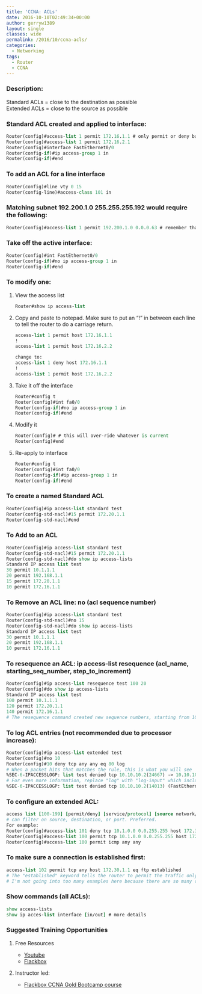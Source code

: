 ```yaml
---
title: 'CCNA: ACLs'
date: 2016-10-10T02:49:34+00:00
author: gerryw1389
layout: single
classes: wide
permalink: /2016/10/ccna-acls/
categories:
  - Networking
tags:
  - Router
  - CCNA
---
```

<!--more-->

### Description:

Standard ACLs = close to the destination as possible  
Extended ACLs = close to the source as possible

### Standard ACL created and applied to interface:

   ```tcl
   Router(config)#access-list 1 permit 172.16.1.1 # only permit or deny based on source IP
   Router(config)#access-list 1 permit 172.16.2.1
   Router(config)#interface FastEthernet0/0
   Router(config-if)#ip access-group 1 in
   Router(config-if)#end
   ```

### To add an ACL for a line interface

   ```tcl
   Router(config)#line vty 0 15
   Router(config-line)#access-class 101 in
   ```

### Matching subnet 192.200.1.0 255.255.255.192 would require the following:

   ```tcl
   Router(config)#access-list 1 permit 192.200.1.0 0.0.0.63 # remember that this would drop all packets not in this network!
   ```

### Take off the active interface:

   ```tcl
   Router(config)#int FastEthernet0/0
   Router(config-if)#no ip access-group 1 in
   Router(config-if)#end
   ```

### To modify one:

1. View the access list

   ```tcl
   Router#show ip access-list
   ```

2. Copy and paste to notepad. Make sure to put an &#8220;!&#8221; in between each line to tell the router to do a carriage return.  

   ```tcl
   access-list 1 permit host 172.16.1.1
   !
   access-list 1 permit host 172.16.2.2

   change to:
   access-list 1 deny host 172.16.1.1
   !
   access-list 1 permit host 172.16.2.2
   ```

3. Take it off the interface

   ```tcl
   Router#config t
   Router(config)#int fa0/0
   Router(config-if)#no ip access-group 1 in
   Router(config-if)#end
   ```

4. Modify it

   ```tcl
   Router(config)# # this will over-ride whatever is current
   Router(config)#end
   ```

5. Re-apply to interface

   ```tcl
   Router#config t
   Router(config)#int fa0/0
   Router(config-if)#ip access-group 1 in
   Router(config-if)#end
   ```

### To create a named Standard ACL

   ```tcl
   Router(config)#ip access-list standard test
   Router(config-std-nacl)#15 permit 172.20.1.1
   Router(config-std-nacl)#end
   ```

### To Add to an ACL

   ```tcl
   Router(config)#ip access-list standard test
   Router(config-std-nacl)#15 permit 172.20.1.1
   Router(config-std-nacl)#do show ip access-lists
   Standard IP access list test
   30 permit 10.1.1.1
   20 permit 192.168.1.1
   15 permit 172.20.1.1
   10 permit 172.16.1.1
   ```

### To Remove an ACL line: no (acl sequence number)

   ```tcl
   Router(config)#ip access-list standard test
   Router(config-std-nacl)#no 15
   Router(config-std-nacl)#do show ip access-lists
   Standard IP access list test
   30 permit 10.1.1.1
   20 permit 192.168.1.1
   10 permit 172.16.1.1
   ```

### To resequence an ACL: ip access-list resequence (acl\_name, starting\_seq\_number, step\_to_increment)

   ```tcl
   Router(config)#ip access-list resequence test 100 20
   Router(config)#do show ip access-lists
   Standard IP access list test
   100 permit 10.1.1.1
   120 permit 172.20.1.1
   140 permit 172.16.1.1
   # The resequence command created new sequence numbers, starting from 100, and incremented them by 20 for each new ACL line.
   ```

### To log ACL entries (not recommended due to processor increase):

   ```tcl
   Router(config)#ip access-list extended test
   Router(config)#no 10
   Router(config)#10 deny tcp any any eq 80 log
   # When a packet hits that matches the rule, this is what you will see
   %SEC-6-IPACCESSLOGP: list test denied tcp 10.10.10.2(24667) -> 10.10.10.1(80), 1 packet
   # For even more information, replace "log" with "log-input" which includes the incoming interface and the source MAC address.
   %SEC-6-IPACCESSLOGP: list test denied tcp 10.10.10.2(14013) (FastEthernet0/0 00aa.aabb.ccdd) -> 10.10.10.1(80), 1 packet
   ```

### To configure an extended ACL:

   ```tcl
   access list [100-199] [permit/deny] [service/protocol] [source network/IP] [destination network/IP] [port#]
   # can filter on source, destination, or port. Preferred.
   For example:
   Router(config)#access-list 101 deny tcp 10.1.0.0 0.0.255.255 host 172.30.1.1 eq telnet
   Router(config)#access-list 100 permit tcp 10.1.0.0 0.0.255.255 host 172.30.1.1 eq ftp
   Router(config)#access-list 100 permit icmp any any
   ```

### To make sure a connection is established first:

   ```tcl
   access-list 102 permit tcp any host 172.30.1.1 eq ftp established
   # The "established" keyword tells the router to permit the traffic only if it was originated by hosts on the inside.
   # I'm not going into too many examples here because there are so many combinations!!
   ```

### Show commands (all ACLs):

   ```tcl
   show access-lists
   show ip acces-list interface [in/out] # more details
   ```

### Suggested Training Opportunities

1. Free Resources
   - [Youtube](https://www.youtube.com)
   - [Flackbox](https://www.flackbox.com/cisco-ccna-lab-guide)

2. Instructor led:
   - [Flackbox CCNA Gold Bootcamp course](https://www.flackbox.com/cisco-ccna-course)